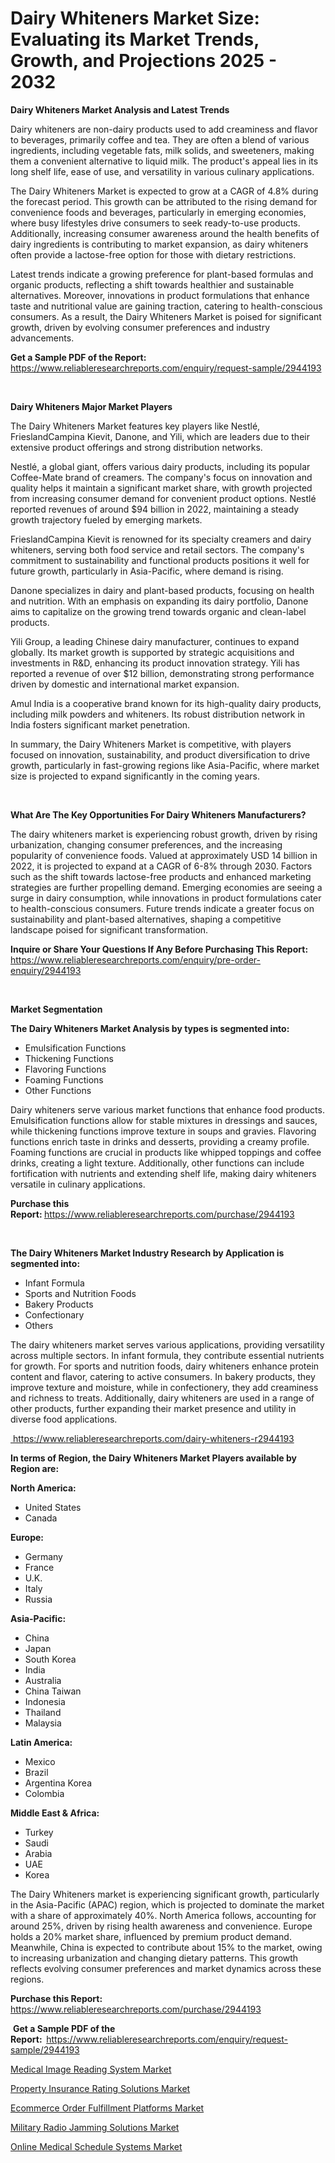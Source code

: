 <p><h1>Dairy Whiteners Market Size: Evaluating its Market Trends, Growth, and Projections 2025 - 2032</h1></p><p><strong>Dairy Whiteners Market Analysis and Latest Trends</strong></p>
<p><p>Dairy whiteners are non-dairy products used to add creaminess and flavor to beverages, primarily coffee and tea. They are often a blend of various ingredients, including vegetable fats, milk solids, and sweeteners, making them a convenient alternative to liquid milk. The product's appeal lies in its long shelf life, ease of use, and versatility in various culinary applications.</p><p>The Dairy Whiteners Market is expected to grow at a CAGR of 4.8% during the forecast period. This growth can be attributed to the rising demand for convenience foods and beverages, particularly in emerging economies, where busy lifestyles drive consumers to seek ready-to-use products. Additionally, increasing consumer awareness around the health benefits of dairy ingredients is contributing to market expansion, as dairy whiteners often provide a lactose-free option for those with dietary restrictions.</p><p>Latest trends indicate a growing preference for plant-based formulas and organic products, reflecting a shift towards healthier and sustainable alternatives. Moreover, innovations in product formulations that enhance taste and nutritional value are gaining traction, catering to health-conscious consumers. As a result, the Dairy Whiteners Market is poised for significant growth, driven by evolving consumer preferences and industry advancements.</p></p>
<p><strong>Get a Sample PDF of the Report:&nbsp;</strong> <a href="https://www.reliableresearchreports.com/enquiry/request-sample/2944193?utm_campaign=113&utm_medium=2&utm_source=Github&utm_content=ia&utm_term=11032025&utm_id=dairy-whiteners">https://www.reliableresearchreports.com/enquiry/request-sample/2944193</a></p>
<p>&nbsp;</p>
<p><strong>Dairy Whiteners Major Market Players</strong></p>
<p><p>The Dairy Whiteners Market features key players like Nestlé, FrieslandCampina Kievit, Danone, and Yili, which are leaders due to their extensive product offerings and strong distribution networks. </p><p>Nestlé, a global giant, offers various dairy products, including its popular Coffee-Mate brand of creamers. The company's focus on innovation and quality helps it maintain a significant market share, with growth projected from increasing consumer demand for convenient product options. Nestlé reported revenues of around $94 billion in 2022, maintaining a steady growth trajectory fueled by emerging markets.</p><p>FrieslandCampina Kievit is renowned for its specialty creamers and dairy whiteners, serving both food service and retail sectors. The company's commitment to sustainability and functional products positions it well for future growth, particularly in Asia-Pacific, where demand is rising. </p><p>Danone specializes in dairy and plant-based products, focusing on health and nutrition. With an emphasis on expanding its dairy portfolio, Danone aims to capitalize on the growing trend towards organic and clean-label products. </p><p>Yili Group, a leading Chinese dairy manufacturer, continues to expand globally. Its market growth is supported by strategic acquisitions and investments in R&D, enhancing its product innovation strategy. Yili has reported a revenue of over $12 billion, demonstrating strong performance driven by domestic and international market expansion.</p><p>Amul India is a cooperative brand known for its high-quality dairy products, including milk powders and whiteners. Its robust distribution network in India fosters significant market penetration.</p><p>In summary, the Dairy Whiteners Market is competitive, with players focused on innovation, sustainability, and product diversification to drive growth, particularly in fast-growing regions like Asia-Pacific, where market size is projected to expand significantly in the coming years.</p></p>
<p>&nbsp;</p>
<p><strong>What Are The Key Opportunities For Dairy Whiteners Manufacturers?</strong></p>
<p><p>The dairy whiteners market is experiencing robust growth, driven by rising urbanization, changing consumer preferences, and the increasing popularity of convenience foods. Valued at approximately USD 14 billion in 2022, it is projected to expand at a CAGR of 6-8% through 2030. Factors such as the shift towards lactose-free products and enhanced marketing strategies are further propelling demand. Emerging economies are seeing a surge in dairy consumption, while innovations in product formulations cater to health-conscious consumers. Future trends indicate a greater focus on sustainability and plant-based alternatives, shaping a competitive landscape poised for significant transformation.</p></p>
<p><strong>Inquire or Share Your Questions If Any Before Purchasing This Report:</strong> <a href="https://www.reliableresearchreports.com/enquiry/pre-order-enquiry/2944193?utm_campaign=113&utm_medium=2&utm_source=Github&utm_content=ia&utm_term=11032025&utm_id=dairy-whiteners">https://www.reliableresearchreports.com/enquiry/pre-order-enquiry/2944193</a></p>
<p>&nbsp;</p>
<p><strong>Market Segmentation</strong></p>
<p><strong>The Dairy Whiteners Market Analysis by types is segmented into:</strong></p>
<p><ul><li>Emulsification Functions</li><li>Thickening Functions</li><li>Flavoring Functions</li><li>Foaming Functions</li><li>Other Functions</li></ul></p>
<p><p>Dairy whiteners serve various market functions that enhance food products. Emulsification functions allow for stable mixtures in dressings and sauces, while thickening functions improve texture in soups and gravies. Flavoring functions enrich taste in drinks and desserts, providing a creamy profile. Foaming functions are crucial in products like whipped toppings and coffee drinks, creating a light texture. Additionally, other functions can include fortification with nutrients and extending shelf life, making dairy whiteners versatile in culinary applications.</p></p>
<p><strong>Purchase this Report:&nbsp;</strong><a href="https://www.reliableresearchreports.com/purchase/2944193?utm_campaign=113&utm_medium=2&utm_source=Github&utm_content=ia&utm_term=11032025&utm_id=dairy-whiteners">https://www.reliableresearchreports.com/purchase/2944193</a></p>
<p>&nbsp;</p>
<p><strong>The Dairy Whiteners Market Industry Research by Application is segmented into:</strong></p>
<p><ul><li>Infant Formula</li><li>Sports and Nutrition Foods</li><li>Bakery Products</li><li>Confectionary</li><li>Others</li></ul></p>
<p><p>The dairy whiteners market serves various applications, providing versatility across multiple sectors. In infant formula, they contribute essential nutrients for growth. For sports and nutrition foods, dairy whiteners enhance protein content and flavor, catering to active consumers. In bakery products, they improve texture and moisture, while in confectionery, they add creaminess and richness to treats. Additionally, dairy whiteners are used in a range of other products, further expanding their market presence and utility in diverse food applications.</p></p>
<p><a href="https://www.reliableresearchreports.com/dairy-whiteners-r2944193?utm_campaign=113&utm_medium=2&utm_source=Github&utm_content=ia&utm_term=11032025&utm_id=dairy-whiteners">&nbsp;https://www.reliableresearchreports.com/dairy-whiteners-r2944193</a></p>
<p><strong>In terms of Region, the Dairy Whiteners Market Players available by Region are:</strong></p>
<p>
    <p> <strong> North America: </strong>
        <ul>
            <li>United States</li>
            <li>Canada</li>
        </ul>
        </p> 
    <p> <strong> Europe: </strong>
        <ul>
            <li>Germany</li>
            <li>France</li>
            <li>U.K.</li>
            <li>Italy</li>
            <li>Russia</li>
        </ul>
        </p> 
    <p> <strong> Asia-Pacific: </strong>
        <ul>
            <li>China</li>
            <li>Japan</li>
            <li>South Korea</li>
            <li>India</li>
            <li>Australia</li>
            <li>China Taiwan</li>
            <li>Indonesia</li>
            <li>Thailand</li>
            <li>Malaysia</li>
        </ul>
        </p> 
    <p> <strong> Latin America: </strong>
        <ul>
            <li>Mexico</li>
            <li>Brazil</li>
            <li>Argentina Korea</li>
            <li>Colombia</li>
        </ul>
        </p> 
    <p> <strong> Middle East & Africa: </strong>
        <ul>
            <li>Turkey</li>
            <li>Saudi</li>
            <li>Arabia</li>
            <li>UAE</li>
            <li>Korea</li>
        </ul>
    </p>
    </p>
<p><p>The Dairy Whiteners market is experiencing significant growth, particularly in the Asia-Pacific (APAC) region, which is projected to dominate the market with a share of approximately 40%. North America follows, accounting for around 25%, driven by rising health awareness and convenience. Europe holds a 20% market share, influenced by premium product demand. Meanwhile, China is expected to contribute about 15% to the market, owing to increasing urbanization and changing dietary patterns. This growth reflects evolving consumer preferences and market dynamics across these regions.</p></p>
<p><strong>Purchase this Report: </strong><a href="https://www.reliableresearchreports.com/purchase/2944193?utm_campaign=113&utm_medium=2&utm_source=Github&utm_content=ia&utm_term=11032025&utm_id=dairy-whiteners">https://www.reliableresearchreports.com/purchase/2944193</a></p>
<p>&nbsp;<strong>Get a Sample PDF of the Report:&nbsp;&nbsp;</strong><a href="https://www.reliableresearchreports.com/enquiry/request-sample/2944193?utm_campaign=113&utm_medium=2&utm_source=Github&utm_content=ia&utm_term=11032025&utm_id=dairy-whiteners">https://www.reliableresearchreports.com/enquiry/request-sample/2944193</a></p>
<p><strong></strong></p>
<p><p><a href="https://github.com/hirtzhulstsq/Market-Research-Report-List-1/blob/main/medical-image-reading-system-market.md?utm_campaign=113&utm_medium=2&utm_source=Github&utm_content=ia&utm_term=11032025&utm_id=dairy-whiteners">Medical Image Reading System Market</a></p><p><a href="https://github.com/knipsfilip8f/Market-Research-Report-List-1/blob/main/property-insurance-rating-solutions-market.md?utm_campaign=113&utm_medium=2&utm_source=Github&utm_content=ia&utm_term=11032025&utm_id=dairy-whiteners">Property Insurance Rating Solutions Market</a></p><p><a href="https://github.com/dovbusmrking/Market-Research-Report-List-1/blob/main/ecommerce-order-fulfillment-platforms-market.md?utm_campaign=113&utm_medium=2&utm_source=Github&utm_content=ia&utm_term=11032025&utm_id=dairy-whiteners">Ecommerce Order Fulfillment Platforms Market</a></p><p><a href="https://github.com/azetehhasle/Market-Research-Report-List-1/blob/main/military-radio-jamming-solutions-market.md?utm_campaign=113&utm_medium=2&utm_source=Github&utm_content=ia&utm_term=11032025&utm_id=dairy-whiteners">Military Radio Jamming Solutions Market</a></p><p><a href="https://github.com/ghimergela93/Market-Research-Report-List-1/blob/main/online-medical-schedule-systems-market.md?utm_campaign=113&utm_medium=2&utm_source=Github&utm_content=ia&utm_term=11032025&utm_id=dairy-whiteners">Online Medical Schedule Systems Market</a></p></p>